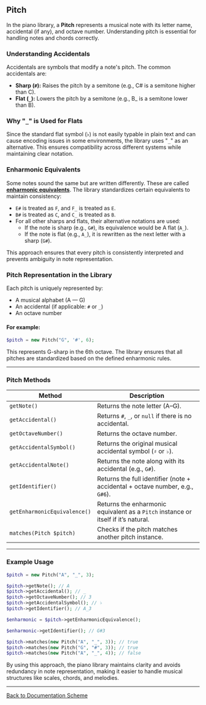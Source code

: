 ## Pitch

In the piano library, a **Pitch** represents a musical note with its letter name, accidental (if any), and octave number. Understanding pitch is essential for handling notes and chords correctly.

### Understanding Accidentals

Accidentals are symbols that modify a note's pitch. The common accidentals are:

- **Sharp (`#`):** Raises the pitch by a semitone (e.g., C# is a semitone higher than C).
- **Flat (`_`):** Lowers the pitch by a semitone (e.g., B_ is a semitone lower than B).

### Why "`_`" is Used for Flats

Since the standard flat symbol (&flat;) is not easily typable in plain text and can cause encoding issues in some environments, the library uses "`_`" as an alternative. This ensures compatibility across different systems while maintaining clear notation.

### Enharmonic Equivalents

Some notes sound the same but are written differently. These are called **[enharmonic equivalents](https://en.wikipedia.org/wiki/Enharmonic_equivalence)**. The library standardizes certain equivalents to maintain consistency:

- `E#` is treated as `F`, and `F_` is treated as `E`.
- `B#` is treated as `C`, and `C_` is treated as `B`.
- For all other sharps and flats, their alternative notations are used:
  - If the note is sharp (e.g., `G#`), its equivalence would be A flat (`A_`).
  - If the note is flat (e.g., `A_`), it is rewritten as the next letter with a sharp (`G#`).

This approach ensures that every pitch is consistently interpreted and prevents ambiguity in note representation.

### Pitch Representation in the Library

Each pitch is uniquely represented by:

- A musical alphabet (A &mdash; G)
- An accidental (if applicable: `#` or `_`)
- An octave number

#### For example:

```php
$pitch = new Pitch("G", '#', 6);
```

This represents G-sharp in the 6th octave. The library ensures that all pitches are standardized based on the defined enharmonic rules.

---

### Pitch Methods

| Method | Description |
|--------|-------------|
| `getNote()` | Returns the note letter (A–G). |
| `getAccidental()` | Returns `#`, `_`, or `null` if there is no accidental. |
| `getOctaveNumber()` | Returns the octave number. |
| `getAccidentalSymbol()` | Returns the original musical accidental symbol (`♯` or `♭`). |
| `getAccidentalNote()` | Returns the note along with its accidental (e.g., `G#`). |
| `getIdentifier()` | Returns the full identifier (note + accidental + octave number, e.g., `G#6`). |
| `getEnharmonicEquivalence()` | Returns the enharmonic equivalent as a `Pitch` instance or itself if it’s natural. |
| `matches(Pitch $pitch)` | Checks if the pitch matches another pitch instance. |

---

### Example Usage

```php
$pitch = new Pitch("A", "_", 3);

$pitch->getNote(); // A
$pitch->getAccidental(); // _
$pitch->getOctaveNumber(); // 3
$pitch->getAccidentalSymbol(); // ♭
$pitch->getIdentifier(); // A_3
```

```php
$enharmonic = $pitch->getEnharmonicEquivalence();

$enharmonic->getIdentifier(); // G#3
```

```php
$pitch->matches(new Pitch("A", "_", 3)); // true
$pitch->matches(new Pitch("G", "#", 3)); // true
$pitch->matches(new Pitch("A", "_", 4)); // false
```

By using this approach, the piano library maintains clarity and avoids redundancy in note representation, making it easier to handle musical structures like scales, chords, and melodies.

---

[Back to Documentation Scheme](./index.md)
